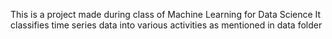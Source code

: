 This is a project made during class of Machine Learning for Data Science 
It classifies time series data into various activities as mentioned in data folder
